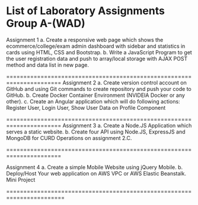 List of Laboratory Assignments
Group A-(WAD)
======================================================================
Assignment 1
a. Create a responsive web page which shows the ecommerce/college/exam admin dashboard with
sidebar and statistics in cards using HTML, CSS and Bootstrap.
b. Write a JavaScript Program to get the user registration data and push to array/local storage with AJAX
POST method and data list in new page.

======================================================================
Assignment 2
a. Create version control account on GitHub and using Git commands to create repository and push
your code to GitHub.
b. Create Docker Container Environment (NVIDEIA Docker or any other).
c. Create an Angular application which will do following actions: Register User, Login User, Show User
Data on Profile Component

======================================================================
Assignment 3
a. Create a Node.JS Application which serves a static website.
b. Create four API using Node.JS, ExpressJS and MongoDB for CURD Operations on assignment 2.C.

======================================================================

Assignment 4
a. Create a simple Mobile Website using jQuery Mobile.
b. Deploy/Host Your web application on AWS VPC or AWS Elastic Beanstalk. Mini Project

=======================================================================
